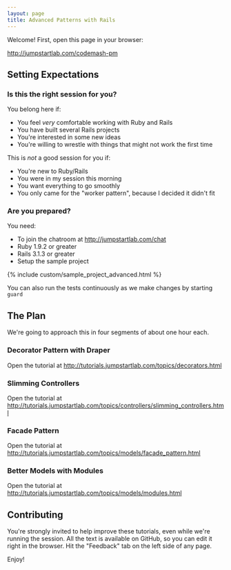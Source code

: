 ```yaml
---
layout: page
title: Advanced Patterns with Rails
---
```


Welcome! First, open this page in your browser:

http://jumpstartlab.com/codemash-pm

## Setting Expectations

### Is this the right session for you?

You belong here if:

* You feel *very* comfortable working with Ruby and Rails
* You have built several Rails projects
* You're interested in some new ideas
* You're willing to wrestle with things that might not work the first time

This is *not* a good session for you if:

* You're new to Ruby/Rails
* You were in my session this morning
* You want everything to go smoothly
* You only came for the "worker pattern", because I decided it didn't fit

### Are you prepared?

You need:

* To join the chatroom at http://jumpstartlab.com/chat
* Ruby 1.9.2 or greater
* Rails 3.1.3 or greater
* Setup the sample project

{% include custom/sample_project_advanced.html %}

You can also run the tests continuously as we make changes by starting `guard`

## The Plan

We're going to approach this in four segments of about one hour each.

### Decorator Pattern with Draper

Open the tutorial at http://tutorials.jumpstartlab.com/topics/decorators.html

### Slimming Controllers

Open the tutorial at http://tutorials.jumpstartlab.com/topics/controllers/slimming_controllers.html

### Facade Pattern

Open the tutorial at http://tutorials.jumpstartlab.com/topics/models/facade_pattern.html

### Better Models with Modules

Open the tutorial at http://tutorials.jumpstartlab.com/topics/models/modules.html

## Contributing

You're strongly invited to help improve these tutorials, even while we're running the session. All the text is available on GitHub, so you can edit it right in the browser. Hit the "Feedback" tab on the left side of any page.

Enjoy!
